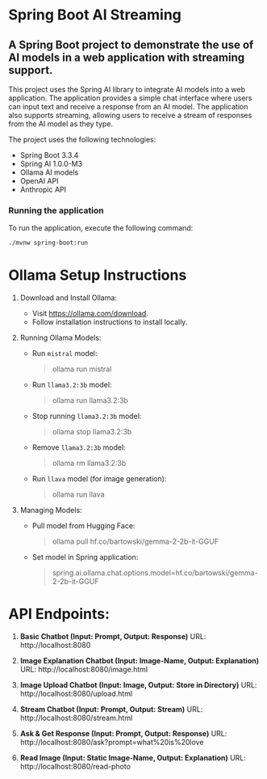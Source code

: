 # Spring Boot AI Streaming

## A Spring Boot project to demonstrate the use of AI models in a web application with streaming support.

This project uses the Spring AI library to integrate AI models into a web application. The application provides a simple chat interface where users can input text and receive a response from an AI model. The application also supports streaming, allowing users to receive a stream of responses from the AI model as they type.

The project uses the following technologies:

* Spring Boot 3.3.4
* Spring AI 1.0.0-M3
* Ollama AI models
* OpenAI API
* Anthropic API

### Running the application

To run the application, execute the following command:

```bash 
./mvnw spring-boot:run
```

# Ollama Setup Instructions

1. Download and Install Ollama:
    - Visit https://ollama.com/download.
    - Follow installation instructions to install locally.

2. Running Ollama Models:
    - Run `mistral` model:
      > ollama run mistral
    - Run `llama3.2:3b` model:
      > ollama run llama3.2:3b
    - Stop running `llama3.2:3b` model:
      > ollama stop llama3.2:3b
    - Remove `llama3.2:3b` model:
      > ollama rm llama3.2:3b
    - Run `llava` model (for image generation):
      > ollama run llava

3. Managing Models:
    - Pull model from Hugging Face:
      > ollama pull hf.co/bartowski/gemma-2-2b-it-GGUF
    - Set model in Spring application:
      > spring.ai.ollama.chat.options.model=hf.co/bartowski/gemma-2-2b-it-GGUF

# API Endpoints:

1. **Basic Chatbot (Input: Prompt, Output: Response)**
   URL: http://localhost:8080

2. **Image Explanation Chatbot (Input: Image-Name, Output: Explanation)**
   URL: http://localhost:8080/image.html

3. **Image Upload Chatbot (Input: Image, Output: Store in Directory)**
   URL: http://localhost:8080/upload.html

4. **Stream Chatbot (Input: Prompt, Output: Stream)**
   URL: http://localhost:8080/stream.html

5. **Ask & Get Response (Input: Prompt, Output: Response)**
   URL: http://localhost:8080/ask?prompt=what%20is%20love

6. **Read Image (Input: Static Image-Name, Output: Explanation)**
   URL: http://localhost:8080/read-photo
